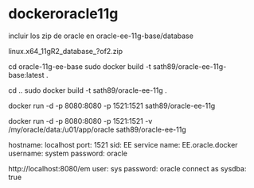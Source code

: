 # dockeroracle11g

incluir los zip de oracle en oracle-ee-11g-base/database

linux.x64_11gR2_database_?of2.zip

cd oracle-11g-ee-base
sudo docker build -t sath89/oracle-ee-11g-base:latest .

cd ..
sudo docker build -t sath89/oracle-ee-11g .


docker run -d -p 8080:8080 -p 1521:1521 sath89/oracle-ee-11g

docker run -d -p 8080:8080 -p 1521:1521 -v /my/oracle/data:/u01/app/oracle sath89/oracle-ee-11g

hostname: localhost
port: 1521
sid: EE
service name: EE.oracle.docker
username: system
password: oracle

http://localhost:8080/em
user: sys
password: oracle
connect as sysdba: true

